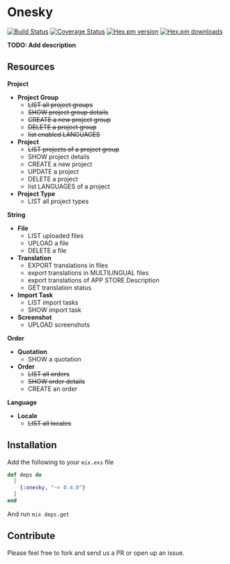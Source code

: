 # Onesky

[![Build Status](https://travis-ci.org/ahtung/onesky.ex.svg?branch=master)](https://travis-ci.org/ahtung/onesky.ex)
[![Coverage Status](https://coveralls.io/repos/ahtung/onesky.ex/badge.svg?branch=master)](https://coveralls.io/r/ahtung/onesky.ex?branch=master)
[![Hex.pm version](https://img.shields.io/hexpm/v/onesky.svg?style=flat-square)](https://hex.pm/packages/onesky)
[![Hex.pm downloads](https://img.shields.io/hexpm/dt/onesky.svg)](https://hex.pm/packages/onesky)

**TODO: Add description**

## Resources

**Project**
- **Project Group**
    - ~~LIST all project groups~~
    - ~~SHOW project group details~~
    - ~~CREATE a new project group~~
    - ~~DELETE a project group~~
    - ~~list enabled LANGUAGES~~
- **Project**
    - ~~LIST projects of a project group~~
    - SHOW project details
    - CREATE a new project
    - UPDATE a project
    - DELETE a project
    - list LANGUAGES of a project
- **Project Type**
    - LIST all project types

**String**
- **File**
    - LIST uploaded files
    - UPLOAD a file
    - DELETE a file
- **Translation**
    - EXPORT translations in files
    - export translations in MULTILINGUAL files
    - export translations of APP STORE Description
    - GET translation status
- **Import Task**
    - LIST import tasks
    - SHOW import task
- **Screenshot**
    - UPLOAD screenshots

**Order**
- **Quotation**
    - SHOW a quotation
- **Order**
    - ~~LIST all orders~~
    - ~~SHOW order details~~
    - CREATE an order

**Language**
- **Locale**
    - ~~LIST all locales~~

## Installation

Add the following to your `mix.exs` file

```elixir
def deps do
  [
    {:onesky, "~> 0.4.0"}
  ]
end
```

And run `mix deps.get`

## Contribute

Please feel free to fork and send us a PR or open up an issue.
